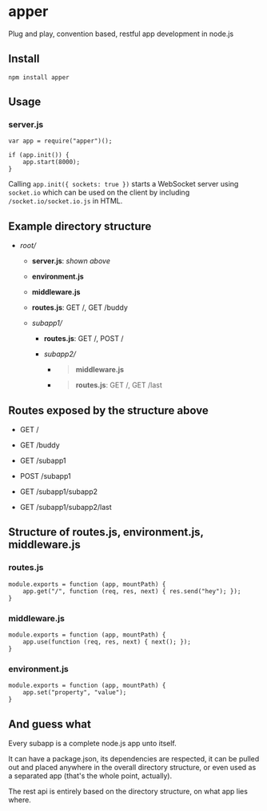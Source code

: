 apper
=====

Plug and play, convention based, restful app development in node.js


Install
-------

`npm install apper`


Usage
-----

### server.js

    var app = require("apper")();

    if (app.init()) {
        app.start(8000);
    }

Calling `app.init({ sockets: true })` starts a WebSocket server using `socket.io`
which can be used on the client by including `/socket.io/socket.io.js` in HTML.

Example directory structure
-------

  - *root/*
    - **server.js**: *shown above*
    - **environment.js**
    - **middleware.js**
    - **routes.js**: GET /, GET /buddy

    - *subapp1/*
      - **routes.js**: GET /, POST /

      - *subapp2/*
        - > **middleware.js**
        - > **routes.js**: GET /, GET /last

Routes exposed by the structure above
------

* GET  /
* GET  /buddy

* GET  /subapp1
* POST /subapp1

* GET  /subapp1/subapp2
* GET  /subapp1/subapp2/last


Structure of routes.js, environment.js, middleware.js
---------

### routes.js

    module.exports = function (app, mountPath) {
        app.get("/", function (req, res, next) { res.send("hey"); });
    }

### middleware.js

    module.exports = function (app, mountPath) {
        app.use(function (req, res, next) { next(); });
    }

### environment.js

    module.exports = function (app, mountPath) {
        app.set("property", "value");
    }


And guess what
---------

Every subapp is a complete node.js app unto itself.

It can have a package.json, its dependencies are respected,
it can be pulled out and placed anywhere in the overall directory structure,
or even used as a separated app (that's the whole point, actually).

The rest api is entirely based on the directory structure, on what app lies where.
